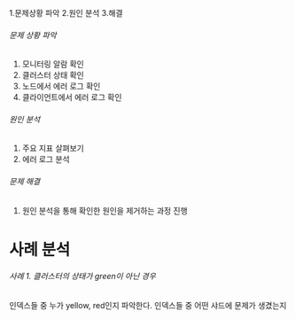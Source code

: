 1.문제상황 파악
2.원인 분석
3.해결


###### 문제 상황 파악
1. 모니터링 알람 확인
2. 클러스터 상태 확인
3. 노드에서 에러 로그 확인
4. 클라이언트에서 에러 로그 확인

###### 원인 분석
1. 주요 지표 살펴보기
2. 에러 로그 분석

###### 문제 해결
1. 원인 분석을 통해 확인한 원인을 제거하는 과정 진행


# 사례 분석

###### 사례 1. 클러스터의 상태가 green이 아닌 경우

인덱스들 중 누가 yellow, red인지 파악한다.
인덱스들 중 어떤 샤드에 문제가 생겼는지 

